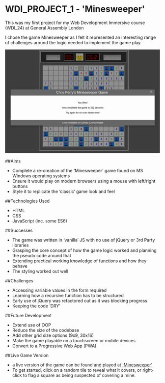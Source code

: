 # WDI_PROJECT_1 - 'Minesweeper'
This was my first project for my Web Development Immersive course (WDI_24) at General Assembly London

I chose the game Minesweeper as I felt it represented an interesting range of challenges around the logic needed to implement the game play.

![Winning game play](docs/project_01_winning_game.png)

##Aims
- Complete a re-creation of the ‘Minesweeper’ game found on MS Windows operating systems
- Ensure it would play on modern browsers using a mouse with left/right buttons
- Style it to replicate the ‘classic’ game look and feel

##Technologies Used
- HTML
- CSS
- JavaScript (inc. some ES6)

##Successes
- The game was written in ‘vanilla’ JS with no use of jQuery or 3rd Party libraries
- Grasping the core concept of how the game logic worked and planning the pseudo code around that
- Extending practical working knowledge of functions and how they behave
- The styling worked out well

##Challenges
- Accessing variable values in the form required
- Learning how a recursive function has to be structured
- Early use of jQuery was refactored out as it was blocking progress
- Keeping the code ‘DRY’

##Future Development
- Extend use of OOP
- Reduce the size of the codebase
- Add other grid size options (9x9, 30x16)
- Make the game playable on a touchscreen or mobile devices
- Convert to a Progressive Web App (PWA)

##Live Game Version
- a live version of the game can be found and played at ['Minesweeper'](https://frozen-eyrie-56010.herokuapp.com/)
- To get started, click on a random tile to reveal what it covers, or right-click to flag a square as being suspected of covering a mine.
